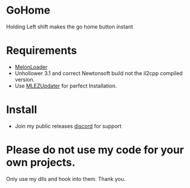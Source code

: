 # GoHome
Holding Left shift makes the go home button instant

# Requirements
- [MelonLoader](https://github.com/HerpDerpinstine/MelonLoader)
- Unhollower 3.1 and correct Newtonsoft build not the il2cpp compiled version.
- Use [MLEZUpdater](https://github.com/l-404-l/MLEZUpdater) for perfect Installation.

# Install
- Join my public releases [discord](https://discord.gg/PMmbwc2) for support

# Please do not use my code for your own projects.
Only use my dlls and hook into them. Thank you.
